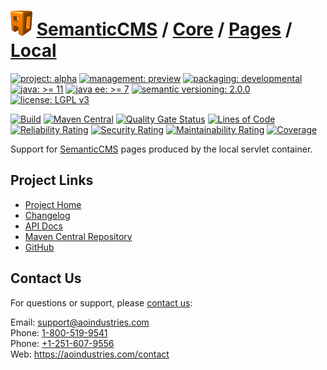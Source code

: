 # [<img src="ao-logo.png" alt="AO Logo" width="35" height="40">](https://github.com/ao-apps) [SemanticCMS](https://github.com/ao-apps/semanticcms) / [Core](https://github.com/ao-apps/semanticcms-core) / [Pages](https://github.com/ao-apps/semanticcms-core-pages) / [Local](https://github.com/ao-apps/semanticcms-core-pages-local)

[![project: alpha](https://semanticcms.com/ao-badges/project-alpha.svg)](https://aoindustries.com/life-cycle#project-alpha)
[![management: preview](https://semanticcms.com/ao-badges/management-preview.svg)](https://aoindustries.com/life-cycle#management-preview)
[![packaging: developmental](https://semanticcms.com/ao-badges/packaging-developmental.svg)](https://aoindustries.com/life-cycle#packaging-developmental)  
[![java: &gt;= 11](https://semanticcms.com/ao-badges/java-11.svg)](https://docs.oracle.com/en/java/javase/11/)
[![java ee: &gt;= 7](https://semanticcms.com/ao-badges/javaee-7.svg)](https://docs.oracle.com/javaee/7/)
[![semantic versioning: 2.0.0](https://semanticcms.com/ao-badges/semver-2.0.0.svg)](http://semver.org/spec/v2.0.0.html)
[![license: LGPL v3](https://semanticcms.com/ao-badges/license-lgpl-3.0.svg)](https://www.gnu.org/licenses/lgpl-3.0)

[![Build](https://github.com/ao-apps/semanticcms-core-pages-local/workflows/Build/badge.svg?branch=master)](https://github.com/ao-apps/semanticcms-core-pages-local/actions?query=workflow%3ABuild)
[![Maven Central](https://maven-badges.herokuapp.com/maven-central/com.semanticcms/semanticcms-core-pages-local/badge.svg)](https://maven-badges.herokuapp.com/maven-central/com.semanticcms/semanticcms-core-pages-local)
[![Quality Gate Status](https://sonarcloud.io/api/project_badges/measure?branch=master&project=com.semanticcms%3Asemanticcms-core-pages-local&metric=alert_status)](https://sonarcloud.io/dashboard?branch=master&id=com.semanticcms%3Asemanticcms-core-pages-local)
[![Lines of Code](https://sonarcloud.io/api/project_badges/measure?branch=master&project=com.semanticcms%3Asemanticcms-core-pages-local&metric=ncloc)](https://sonarcloud.io/component_measures?branch=master&id=com.semanticcms%3Asemanticcms-core-pages-local&metric=ncloc)  
[![Reliability Rating](https://sonarcloud.io/api/project_badges/measure?branch=master&project=com.semanticcms%3Asemanticcms-core-pages-local&metric=reliability_rating)](https://sonarcloud.io/component_measures?branch=master&id=com.semanticcms%3Asemanticcms-core-pages-local&metric=Reliability)
[![Security Rating](https://sonarcloud.io/api/project_badges/measure?branch=master&project=com.semanticcms%3Asemanticcms-core-pages-local&metric=security_rating)](https://sonarcloud.io/component_measures?branch=master&id=com.semanticcms%3Asemanticcms-core-pages-local&metric=Security)
[![Maintainability Rating](https://sonarcloud.io/api/project_badges/measure?branch=master&project=com.semanticcms%3Asemanticcms-core-pages-local&metric=sqale_rating)](https://sonarcloud.io/component_measures?branch=master&id=com.semanticcms%3Asemanticcms-core-pages-local&metric=Maintainability)
[![Coverage](https://sonarcloud.io/api/project_badges/measure?branch=master&project=com.semanticcms%3Asemanticcms-core-pages-local&metric=coverage)](https://sonarcloud.io/component_measures?branch=master&id=com.semanticcms%3Asemanticcms-core-pages-local&metric=Coverage)

Support for [SemanticCMS](https://github.com/ao-apps/semanticcms) pages produced by the local servlet container.

## Project Links
* [Project Home](https://semanticcms.com/core/pages/local/)
* [Changelog](https://semanticcms.com/core/pages/local/changelog)
* [API Docs](https://semanticcms.com/core/pages/local/apidocs/)
* [Maven Central Repository](https://search.maven.org/artifact/com.semanticcms/semanticcms-core-pages-local)
* [GitHub](https://github.com/ao-apps/semanticcms-core-pages-local)

## Contact Us
For questions or support, please [contact us](https://aoindustries.com/contact):

Email: [support@aoindustries.com](mailto:support@aoindustries.com)  
Phone: [1-800-519-9541](tel:1-800-519-9541)  
Phone: [+1-251-607-9556](tel:+1-251-607-9556)  
Web: https://aoindustries.com/contact
